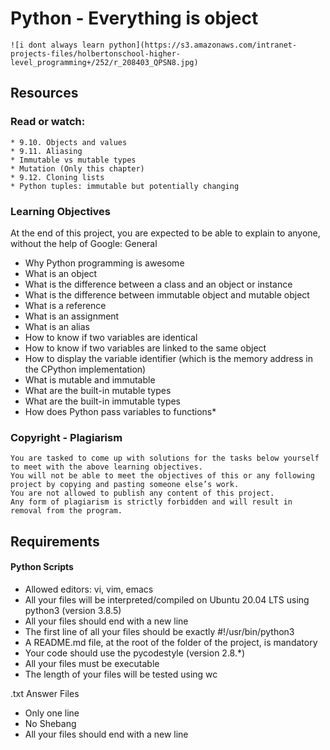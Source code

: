 
# Python - Everything is object
    ![i dont always learn python](https://s3.amazonaws.com/intranet-projects-files/holbertonschool-higher-level_programming+/252/r_208403_QPSN8.jpg)

## Resources

### Read or watch:

    * 9.10. Objects and values
    * 9.11. Aliasing
    * Immutable vs mutable types
    * Mutation (Only this chapter)
    * 9.12. Cloning lists
    * Python tuples: immutable but potentially changing

### Learning Objectives

At the end of this project, you are expected to be able to explain to anyone, without the help of Google:
General

   * Why Python programming is awesome
   * What is an object
   * What is the difference between a class and an object or instance
   * What is the difference between immutable object and mutable object
   * What is a reference
   * What is an assignment
   * What is an alias
   * How to know if two variables are identical
   * How to know if two variables are linked to the same object
   * How to display the variable identifier (which is the memory address in the CPython implementation)
   * What is mutable and immutable
   * What are the built-in mutable types
   * What are the built-in immutable types
   * How does Python pass variables to functions*

### Copyright - Plagiarism

    You are tasked to come up with solutions for the tasks below yourself to meet with the above learning objectives.
    You will not be able to meet the objectives of this or any following project by copying and pasting someone else’s work.
    You are not allowed to publish any content of this project.
    Any form of plagiarism is strictly forbidden and will result in removal from the program.

## Requirements
#### Python Scripts

   * Allowed editors: vi, vim, emacs
   * All your files will be interpreted/compiled on Ubuntu 20.04 LTS using python3 (version 3.8.5)
   * All your files should end with a new line
   * The first line of all your files should be exactly #!/usr/bin/python3
   * A README.md file, at the root of the folder of the project, is mandatory
   * Your code should use the pycodestyle (version 2.8.*)
   * All your files must be executable
   * The length of your files will be tested using wc

.txt Answer Files

   * Only one line
   * No Shebang
   * All your files should end with a new line
